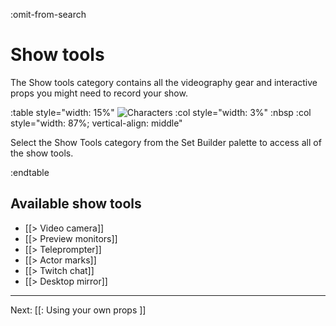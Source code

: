 :omit-from-search

# Show tools

The Show tools category contains all the videography gear and interactive props you might need to record your show.

:table style="width: 15%"
	![Characters](https://www.flipsidexr.com/files/docs/graphics/button_p-show-tools.png)
:col style="width: 3%"
	:nbsp
:col style="width: 87%; vertical-align: middle"

Select the Show Tools category from the Set Builder palette to access all of the show tools.

:endtable

## Available show tools

* [[> Video camera]]
* [[> Preview monitors]]
* [[> Teleprompter]]
* [[> Actor marks]]
* [[> Twitch chat]]
* [[> Desktop mirror]]

---

Next: [[: Using your own props ]]
